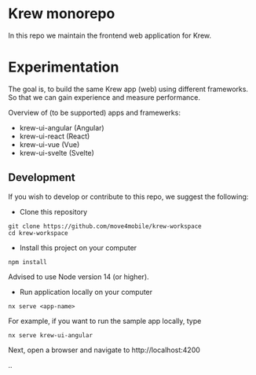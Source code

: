 # Krew monorepo

In this repo we maintain the frontend web application for Krew.

# Experimentation

The goal is, to build the same Krew app (web) using different frameworks. So that we can gain experience and measure performance.

Overview of (to be supported) apps and framewerks:

- krew-ui-angular (Angular)
- krew-ui-react (React)
- krew-ui-vue (Vue)
- krew-ui-svelte (Svelte)

## Development

If you wish to develop or contribute to this repo, we suggest the following:

- Clone this repository

```
git clone https://github.com/move4mobile/krew-workspace
cd krew-workspace
```

- Install this project on your computer

```
npm install
```

Advised to use Node version 14 (or higher).

- Run application locally on your computer

```
nx serve <app-name>
```

For example, if you want to run the sample app locally, type

```
nx serve krew-ui-angular
```

Next, open a browser and navigate to http://localhost:4200

..
